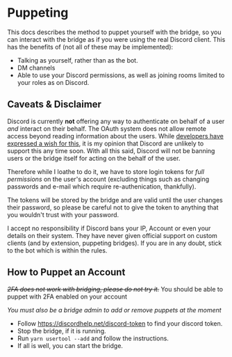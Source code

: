 # Puppeting

This docs describes the method to puppet yourself with the bridge, so you can
interact with the bridge as if you were using the real Discord client. This
has the benefits of (not all of these may be implemented):
 * Talking as yourself, rather than as the bot.
 * DM channels
 * Able to use your Discord permissions, as well as joining rooms limited to
   your roles as on Discord.

## Caveats & Disclaimer

Discord is currently __not__ offering any way to authenticate on behalf
of a user _and_ interact on their behalf. The OAuth system does not allow
remote access beyond reading information about the users. While [developers have
expressed a wish for this](https://feedback.discordapp.com/forums/326712-discord-dream-land/suggestions/16753837-support-custom-clients),
it is my opinion that Discord are unlikely to support this any time soon. With
all this said, Discord will not be banning users or the bridge itself for acting
on the behalf of the user.

Therefore while I loathe to do it, we have to store login tokens for *full
permissions* on the user's account (excluding things such as changing passwords
  and e-mail which require re-authenication, thankfully).

The tokens will be stored by the bridge and are valid until the user
changes their password, so please be careful not to give the token to anything
that you wouldn't trust with your password.

I accept no responsibility if Discord bans your IP, Account or even your details on
their system. They have never given official support on custom clients (and
  by extension, puppeting bridges). If you are in any doubt, stick to the
  bot which is within the rules.

## How to Puppet an Account
~~*2FA does not work with bridging, please do not try it.*~~
You should be able to puppet with 2FA enabled on your account

*You must also be a bridge admin to add or remove puppets at the moment*

* Follow https://discordhelp.net/discord-token to find your discord token.
* Stop the bridge, if it is running.
* Run `yarn usertool --add` and follow the instructions.
* If all is well, you can start the bridge.
